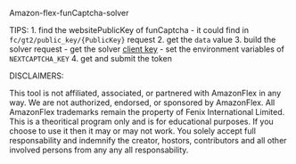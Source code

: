 Amazon-flex-funCaptcha-solver

TIPS:
    1. find the websitePublicKey of funCaptcha
        - it could find in `fc/gt2/public_key/{PublicKey}` request
    2. get the `data` value
    3. build the solver request
        - get the solver [client key](https://dashboard.nextcaptcha.com)
        - set the environment variables of `NEXTCAPTCHA_KEY` 
    4. get and submit the token

DISCLAIMERS:

This tool is not affiliated, associated, or partnered with AmazonFlex in any way. We are not authorized, endorsed, or sponsored by AmazonFlex. All AmazonFlex trademarks remain the property of Fenix International Limited.
This is a theoritical program only and is for educational purposes. If you choose to use it then it may or may not work. You solely accept full responsability and indemnify the creator, hostors, contributors and all other involved persons from any any all responsability.